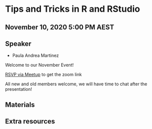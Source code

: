 # Tips and Tricks in R and RStudio

## November 10, 2020 5:00 PM AEST 
## Speaker

- Paula Andrea Martinez

Welcome to our November Event!

[RSVP via Meetup](https://www.meetup.com/en-AU/rladies-brisbane/events/) to get the zoom link

All new and old members welcome, we will have time to chat after the presentation!

## Materials


## Extra resources
